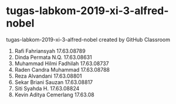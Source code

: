 # tugas-labkom-2019-xi-3-alfred-nobel
tugas-labkom-2019-xi-3-alfred-nobel created by GitHub Classroom
1. Rafi Fahriansyah 17.63.08789
2. Dinda Permata N.Q. 17.63.08631
3. Muhammad Hilmi Fadhilah 17.63.08737
4. Raden Candra Muhammad 17.63.08788
5. Reza Alvandani 17.63.08801
6. Sekar Briani Sauzan 17.63.08817
7. Siti Syahda H. 17.63.08824
8. Kevin Aditya Cemerlang 17.63.08
